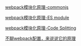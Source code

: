 [webpack模块化原理-commonjs](https://segmentfault.com/a/1190000010349749)

[webpack模块化原理-ES module](https://segmentfault.com/a/1190000010955254)

[webpack模块化原理-Code Splitting](https://segmentfault.com/a/1190000011435407)

[不聊webpack配置，来说说它的原理](https://juejin.im/post/5b38d27451882574d87aa5d5)